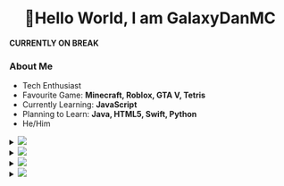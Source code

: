 <h1 align="center">👋Hello World, I am GalaxyDanMC</h1>

**CURRENTLY ON BREAK**

### About Me
- Tech Enthusiast
- Favourite Game: **Minecraft, Roblox, GTA V, Tetris**
- Currently Learning: **JavaScript**
- Planning to Learn: **Java, HTML5, Swift, Python**
- He/Him

<details>
<summary>
  <a href="https://github.com/GalaxyDanMC"><img src="https://img.shields.io/badge/-Get%20in%20Touch-808080?style=for-the-badge" /></a>
</summary>

Discord: [GalaxyDanMC#0001](https://discord.com/users/448857983309316096)

[![Twitter Badge](https://img.shields.io/badge/-@GalaxyDanMC-1ca0f1?style=flat-square&labelColor=1ca0f1&logo=twitter&logoColor=white&link=https://twitter.com/GalaxyDanMC)](https://twitter.com/GalaxyDanMC)

<a href="https://www.youtube.com/channel/UCHkC2osaFTRngUZPbm-s9RQ"><img src="https://img.shields.io/badge/-GalaxyDanMC-red?&style=for-the-badge&logo=youtube&logoColor=white" height=25></a>
</details>

<details>
<summary>
  <a href="https://github.com/GalaxyDanMC"><img src="https://img.shields.io/badge/-Language%20And%20Tools-808080?style=for-the-badge" /></a>
</summary>
  
[![JavaScript](https://img.shields.io/badge/-JavaScript-black?style=flat&logo=javascript&link=https://github.com/GalaxyDanMC)](https://github.com/GalaxyDanMC)
[![Nodejs](https://img.shields.io/badge/-Nodejs-black?style=flat&logo=Node.js&link=https://github.com/GalaxyDanMC)](https://github.com/GalaxyDanMC) 

[![Git](https://img.shields.io/badge/-Git-black?style=flat&logo=git&link=https://github.com/GalaxyDanMC)](https://github.com/GalaxyDanMC) 
[![GitHub](https://img.shields.io/badge/-GitHub-181717?style=flat&logo=github&link=https://github.com/GalaxyDanMC)](https://github.com/GalaxyDanMC)
</details>

<details>
<summary>
  <a href="https://github.com/GalaxyDanMC"><img src="https://img.shields.io/badge/-Specs-808080?style=for-the-badge" /></a>
</summary>

- Laptop: **Acer Aspire 3**
- Specs: **Intel Core i5-10210U, 12 GB Ram, Nvidia GeForce MX230**
- Operating System: **Windows 10, Ubuntu Linux**
- Keyboard: **Royal Kludge RK61 (RK Browns)**
- Mouse: **Delux M700**
</details>

<details>
<summary>
  <a href="https://github.com/GalaxyDanMC"><img src="https://img.shields.io/badge/-statistics-808080?style=for-the-badge" /></a>
</summary>
  
<p align="left"> <img src="https://komarev.com/ghpvc/?username=GalaxyDanMC&label=Profile%20views&color=0e75b6&style=flat" alt="GalaxyDanMC" /> </p>

![GalaxyDanMC's github stats](https://github-readme-stats.vercel.app/api?username=GalaxyDanMC&show_icons=true&hide_border=true&theme=dark)

</details>

<!--
Wrote by: GalaxyDanMC <3
-->
